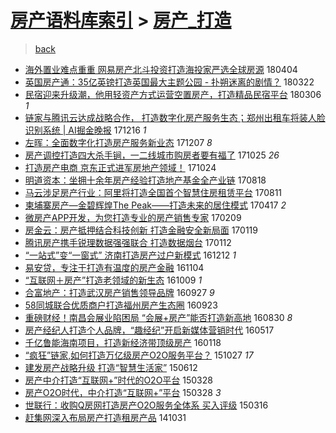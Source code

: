 [房产语料库索引](../../README.md)  > [房产_打造](房产_打造.md)
====
> [back](../README.md)

- [海外置业难点重重 网易房产北斗投资打造海投家严选全球房源](http://jkwz.applinzi.com/ittc/7088113666568487946.html#%E6%B5%B7%E5%A4%96%E7%BD%AE%E4%B8%9A%E9%9A%BE%E7%82%B9%E9%87%8D%E9%87%8D+%E7%BD%91%E6%98%93%E6%88%BF%E4%BA%A7%E5%8C%97%E6%96%97%E6%8A%95%E8%B5%84%E6%89%93%E9%80%A0%E6%B5%B7%E6%8A%95%E5%AE%B6%E4%B8%A5%E9%80%89%E5%85%A8%E7%90%83%E6%88%BF%E6%BA%90) 180404  
- [英国房产通：35亿英镑打造英国最大主题公园 - 扑朔迷离的剧情？](http://jkwz.applinzi.com/ittc/7083251418192675857.html#%E8%8B%B1%E5%9B%BD%E6%88%BF%E4%BA%A7%E9%80%9A%EF%BC%9A35%E4%BA%BF%E8%8B%B1%E9%95%91%E6%89%93%E9%80%A0%E8%8B%B1%E5%9B%BD%E6%9C%80%E5%A4%A7%E4%B8%BB%E9%A2%98%E5%85%AC%E5%9B%AD+-+%E6%89%91%E6%9C%94%E8%BF%B7%E7%A6%BB%E7%9A%84%E5%89%A7%E6%83%85%EF%BC%9F) 180322  
- [民宿迎来升级潮，他用轻资产方式运营空置房产，打造精品民宿平台](http://jkwz.applinzi.com/ittc/7077372510268294155.html#%E6%B0%91%E5%AE%BF%E8%BF%8E%E6%9D%A5%E5%8D%87%E7%BA%A7%E6%BD%AE%EF%BC%8C%E4%BB%96%E7%94%A8%E8%BD%BB%E8%B5%84%E4%BA%A7%E6%96%B9%E5%BC%8F%E8%BF%90%E8%90%A5%E7%A9%BA%E7%BD%AE%E6%88%BF%E4%BA%A7%EF%BC%8C%E6%89%93%E9%80%A0%E7%B2%BE%E5%93%81%E6%B0%91%E5%AE%BF%E5%B9%B3%E5%8F%B0) 180306 *1* 
- [链家与腾讯云达成战略合作， 打造数字化房产服务生态；郑州出租车将装人脸识别系统 | AI掘金晚报](http://jkwz.applinzi.com/ittc/7047802401170392080.html#%E9%93%BE%E5%AE%B6%E4%B8%8E%E8%85%BE%E8%AE%AF%E4%BA%91%E8%BE%BE%E6%88%90%E6%88%98%E7%95%A5%E5%90%88%E4%BD%9C%EF%BC%8C+%E6%89%93%E9%80%A0%E6%95%B0%E5%AD%97%E5%8C%96%E6%88%BF%E4%BA%A7%E6%9C%8D%E5%8A%A1%E7%94%9F%E6%80%81%EF%BC%9B%E9%83%91%E5%B7%9E%E5%87%BA%E7%A7%9F%E8%BD%A6%E5%B0%86%E8%A3%85%E4%BA%BA%E8%84%B8%E8%AF%86%E5%88%AB%E7%B3%BB%E7%BB%9F+%7C+AI%E6%8E%98%E9%87%91%E6%99%9A%E6%8A%A5) 171216 *1* 
- [左晖：全面数字化打造房产服务新业态](http://jkwz.applinzi.com/ittc/7044452476068037649.html#%E5%B7%A6%E6%99%96%EF%BC%9A%E5%85%A8%E9%9D%A2%E6%95%B0%E5%AD%97%E5%8C%96%E6%89%93%E9%80%A0%E6%88%BF%E4%BA%A7%E6%9C%8D%E5%8A%A1%E6%96%B0%E4%B8%9A%E6%80%81) 171207 *8* 
- [房产调控打造四大杀手锏，一二线城市购房者要有福了](http://jkwz.applinzi.com/ittc/7028200816706585617.html#%E6%88%BF%E4%BA%A7%E8%B0%83%E6%8E%A7%E6%89%93%E9%80%A0%E5%9B%9B%E5%A4%A7%E6%9D%80%E6%89%8B%E9%94%8F%EF%BC%8C%E4%B8%80%E4%BA%8C%E7%BA%BF%E5%9F%8E%E5%B8%82%E8%B4%AD%E6%88%BF%E8%80%85%E8%A6%81%E6%9C%89%E7%A6%8F%E4%BA%86) 171025 *26* 
- [打造房产电商 京东正式进军房地产领域！](http://jkwz.applinzi.com/ittc/7028121249644020752.html#%E6%89%93%E9%80%A0%E6%88%BF%E4%BA%A7%E7%94%B5%E5%95%86+%E4%BA%AC%E4%B8%9C%E6%AD%A3%E5%BC%8F%E8%BF%9B%E5%86%9B%E6%88%BF%E5%9C%B0%E4%BA%A7%E9%A2%86%E5%9F%9F%EF%BC%81) 171024  
- [明道资本：坐拥十余年房产经验打造地产基金全产业链](http://jkwz.applinzi.com/ittc/7003168526444266512.html#%E6%98%8E%E9%81%93%E8%B5%84%E6%9C%AC%EF%BC%9A%E5%9D%90%E6%8B%A5%E5%8D%81%E4%BD%99%E5%B9%B4%E6%88%BF%E4%BA%A7%E7%BB%8F%E9%AA%8C%E6%89%93%E9%80%A0%E5%9C%B0%E4%BA%A7%E5%9F%BA%E9%87%91%E5%85%A8%E4%BA%A7%E4%B8%9A%E9%93%BE) 170818  
- [马云涉足房产行业：阿里将打造全国首个智慧住房租赁平台](http://jkwz.applinzi.com/ittc/7000650012198175760.html#%E9%A9%AC%E4%BA%91%E6%B6%89%E8%B6%B3%E6%88%BF%E4%BA%A7%E8%A1%8C%E4%B8%9A%EF%BC%9A%E9%98%BF%E9%87%8C%E5%B0%86%E6%89%93%E9%80%A0%E5%85%A8%E5%9B%BD%E9%A6%96%E4%B8%AA%E6%99%BA%E6%85%A7%E4%BD%8F%E6%88%BF%E7%A7%9F%E8%B5%81%E5%B9%B3%E5%8F%B0) 170811  
- [柬埔寨房产—金碧辉煌The Peak——打造未来的居住模式](http://jkwz.applinzi.com/ittc/6957518036004242437.html#%E6%9F%AC%E5%9F%94%E5%AF%A8%E6%88%BF%E4%BA%A7%E2%80%94%E9%87%91%E7%A2%A7%E8%BE%89%E7%85%8CThe+Peak%E2%80%94%E2%80%94%E6%89%93%E9%80%A0%E6%9C%AA%E6%9D%A5%E7%9A%84%E5%B1%85%E4%BD%8F%E6%A8%A1%E5%BC%8F) 170417 *2* 
- [微房产APP开发，为您打造专业的房产销售专家](http://jkwz.applinzi.com/ittc/6932656067585803269.html#%E5%BE%AE%E6%88%BF%E4%BA%A7APP%E5%BC%80%E5%8F%91%EF%BC%8C%E4%B8%BA%E6%82%A8%E6%89%93%E9%80%A0%E4%B8%93%E4%B8%9A%E7%9A%84%E6%88%BF%E4%BA%A7%E9%94%80%E5%94%AE%E4%B8%93%E5%AE%B6) 170209  
- [房金云：房产抵押结合科技创新 打造金融安全新局面](http://jkwz.applinzi.com/ittc/6924944352295257093.html#%E6%88%BF%E9%87%91%E4%BA%91%EF%BC%9A%E6%88%BF%E4%BA%A7%E6%8A%B5%E6%8A%BC%E7%BB%93%E5%90%88%E7%A7%91%E6%8A%80%E5%88%9B%E6%96%B0+%E6%89%93%E9%80%A0%E9%87%91%E8%9E%8D%E5%AE%89%E5%85%A8%E6%96%B0%E5%B1%80%E9%9D%A2) 170119  
- [腾讯房产携手锐理数据强强联合 打造数据烟台](http://jkwz.applinzi.com/ittc/6922305814961587205.html#%E8%85%BE%E8%AE%AF%E6%88%BF%E4%BA%A7%E6%90%BA%E6%89%8B%E9%94%90%E7%90%86%E6%95%B0%E6%8D%AE%E5%BC%BA%E5%BC%BA%E8%81%94%E5%90%88+%E6%89%93%E9%80%A0%E6%95%B0%E6%8D%AE%E7%83%9F%E5%8F%B0) 170112  
- [“一站式”变“一窗式” 济南打造房产过户新模式](http://jkwz.applinzi.com/ittc/6910661306897400836.html#%E2%80%9C%E4%B8%80%E7%AB%99%E5%BC%8F%E2%80%9D%E5%8F%98%E2%80%9C%E4%B8%80%E7%AA%97%E5%BC%8F%E2%80%9D+%E6%B5%8E%E5%8D%97%E6%89%93%E9%80%A0%E6%88%BF%E4%BA%A7%E8%BF%87%E6%88%B7%E6%96%B0%E6%A8%A1%E5%BC%8F) 161212 *1* 
- [易安贷，专注于打造有温度的房产金融](http://jkwz.applinzi.com/ittc/6896641085417194501.html#%E6%98%93%E5%AE%89%E8%B4%B7%EF%BC%8C%E4%B8%93%E6%B3%A8%E4%BA%8E%E6%89%93%E9%80%A0%E6%9C%89%E6%B8%A9%E5%BA%A6%E7%9A%84%E6%88%BF%E4%BA%A7%E9%87%91%E8%9E%8D) 161104  
- [“互联网＋房产”打造老领域的新生态](http://jkwz.applinzi.com/ittc/6886997064109523972.html#%E2%80%9C%E4%BA%92%E8%81%94%E7%BD%91%EF%BC%8B%E6%88%BF%E4%BA%A7%E2%80%9D%E6%89%93%E9%80%A0%E8%80%81%E9%A2%86%E5%9F%9F%E7%9A%84%E6%96%B0%E7%94%9F%E6%80%81) 161009 *1* 
- [合富地产：打造武汉房产销售领导品牌](http://jkwz.applinzi.com/ittc/6882459462773769221.html#%E5%90%88%E5%AF%8C%E5%9C%B0%E4%BA%A7%EF%BC%9A%E6%89%93%E9%80%A0%E6%AD%A6%E6%B1%89%E6%88%BF%E4%BA%A7%E9%94%80%E5%94%AE%E9%A2%86%E5%AF%BC%E5%93%81%E7%89%8C) 160927 *9* 
- [58同城联合优质商户打造福州房产生态圈](http://jkwz.applinzi.com/ittc/6881016933427725317.html#58%E5%90%8C%E5%9F%8E%E8%81%94%E5%90%88%E4%BC%98%E8%B4%A8%E5%95%86%E6%88%B7%E6%89%93%E9%80%A0%E7%A6%8F%E5%B7%9E%E6%88%BF%E4%BA%A7%E7%94%9F%E6%80%81%E5%9C%88) 160923  
- [重磅财经！南昌会展业陷困局 “会展+房产”能否打造新高地](http://jkwz.applinzi.com/ittc/6872120839734035461.html#%E9%87%8D%E7%A3%85%E8%B4%A2%E7%BB%8F%EF%BC%81%E5%8D%97%E6%98%8C%E4%BC%9A%E5%B1%95%E4%B8%9A%E9%99%B7%E5%9B%B0%E5%B1%80+%E2%80%9C%E4%BC%9A%E5%B1%95%2B%E6%88%BF%E4%BA%A7%E2%80%9D%E8%83%BD%E5%90%A6%E6%89%93%E9%80%A0%E6%96%B0%E9%AB%98%E5%9C%B0) 160830 *8* 
- [房产经纪人打造个人品牌，“趣经纪”开启新媒体营销时代](http://jkwz.applinzi.com/ittc/6833158956650071045.html#%E6%88%BF%E4%BA%A7%E7%BB%8F%E7%BA%AA%E4%BA%BA%E6%89%93%E9%80%A0%E4%B8%AA%E4%BA%BA%E5%93%81%E7%89%8C%EF%BC%8C%E2%80%9C%E8%B6%A3%E7%BB%8F%E7%BA%AA%E2%80%9D%E5%BC%80%E5%90%AF%E6%96%B0%E5%AA%92%E4%BD%93%E8%90%A5%E9%94%80%E6%97%B6%E4%BB%A3) 160517  
- [千亿鲁能海南项目，打造新经济带顶级房产](http://jkwz.applinzi.com/ittc/6788645985756644357.html#%E5%8D%83%E4%BA%BF%E9%B2%81%E8%83%BD%E6%B5%B7%E5%8D%97%E9%A1%B9%E7%9B%AE%EF%BC%8C%E6%89%93%E9%80%A0%E6%96%B0%E7%BB%8F%E6%B5%8E%E5%B8%A6%E9%A1%B6%E7%BA%A7%E6%88%BF%E4%BA%A7) 160118  
- [“疯狂”链家,如何打造万亿级房产O2O服务平台？](http://jkwz.applinzi.com/ittc/6757925496459166724.html#%E2%80%9C%E7%96%AF%E7%8B%82%E2%80%9D%E9%93%BE%E5%AE%B6%2C%E5%A6%82%E4%BD%95%E6%89%93%E9%80%A0%E4%B8%87%E4%BA%BF%E7%BA%A7%E6%88%BF%E4%BA%A7O2O%E6%9C%8D%E5%8A%A1%E5%B9%B3%E5%8F%B0%EF%BC%9F) 151027 *17* 
- [建发房产战略升级 打造“智慧生活家”](http://jkwz.applinzi.com/ittc/547650611421553096.html#%E5%BB%BA%E5%8F%91%E6%88%BF%E4%BA%A7%E6%88%98%E7%95%A5%E5%8D%87%E7%BA%A7+%E6%89%93%E9%80%A0%E2%80%9C%E6%99%BA%E6%85%A7%E7%94%9F%E6%B4%BB%E5%AE%B6%E2%80%9D) 150612  
- [房产中介打造“互联网+”时代的O2O平台](http://jkwz.applinzi.com/ittc/547650611401387180.html#%E6%88%BF%E4%BA%A7%E4%B8%AD%E4%BB%8B%E6%89%93%E9%80%A0%E2%80%9C%E4%BA%92%E8%81%94%E7%BD%91%2B%E2%80%9D%E6%97%B6%E4%BB%A3%E7%9A%84O2O%E5%B9%B3%E5%8F%B0) 150328  
- [房产O2O时代，中介打造“互联网+”平台](http://jkwz.applinzi.com/ittc/547650611396846959.html#%E6%88%BF%E4%BA%A7O2O%E6%97%B6%E4%BB%A3%EF%BC%8C%E4%B8%AD%E4%BB%8B%E6%89%93%E9%80%A0%E2%80%9C%E4%BA%92%E8%81%94%E7%BD%91%2B%E2%80%9D%E5%B9%B3%E5%8F%B0) 150328 *3* 
- [世联行：收购Q房网打造房产O2O服务全体系 买入评级](http://jkwz.applinzi.com/ittc/547650611399839671.html#%E4%B8%96%E8%81%94%E8%A1%8C%EF%BC%9A%E6%94%B6%E8%B4%ADQ%E6%88%BF%E7%BD%91%E6%89%93%E9%80%A0%E6%88%BF%E4%BA%A7O2O%E6%9C%8D%E5%8A%A1%E5%85%A8%E4%BD%93%E7%B3%BB+%E4%B9%B0%E5%85%A5%E8%AF%84%E7%BA%A7) 150316  
- [赶集网深入布局房产打造租房产品](http://jkwz.applinzi.com/ittc/547650611378590625.html#%E8%B5%B6%E9%9B%86%E7%BD%91%E6%B7%B1%E5%85%A5%E5%B8%83%E5%B1%80%E6%88%BF%E4%BA%A7%E6%89%93%E9%80%A0%E7%A7%9F%E6%88%BF%E4%BA%A7%E5%93%81) 141031  
